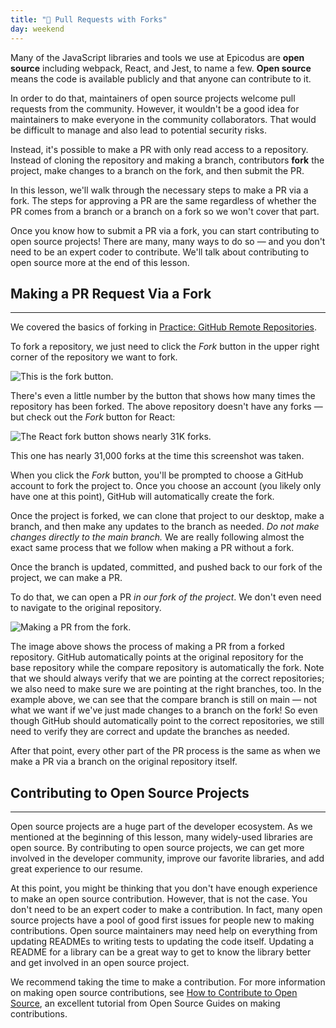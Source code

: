 ```yaml
---
title: "📓 Pull Requests with Forks"
day: weekend
---
```


Many of the JavaScript libraries and tools we use at Epicodus are **open source** including webpack, React, and Jest, to name a few. **Open source** means the code is available publicly and that anyone can contribute to it.

In order to do that, maintainers of open source projects welcome pull requests from the community. However, it wouldn't be a good idea for maintainers to make everyone in the community collaborators. That would be difficult to manage and also lead to potential security risks.

Instead, it's possible to make a PR with only read access to a repository. Instead of cloning the repository and making a branch, contributors **fork** the project, make changes to a branch on the fork, and then submit the PR.

In this lesson, we'll walk through the necessary steps to make a PR via a fork. The steps for approving a PR are the same regardless of whether the PR comes from a branch or a branch on a fork so we won't cover that part.

Once you know how to submit a PR via a fork, you can start contributing to open source projects! There are many, many ways to do so — and you don't need to be an expert coder to contribute. We'll talk about contributing to open source more at the end of this lesson.

## Making a PR Request Via a Fork
---

We covered the basics of forking in [Practice: GitHub Remote Repositories](/introduction-to-programming/git-html-and-css/github-and-remote-repositories). 

To fork a repository, we just need to click the _Fork_ button in the upper right corner of the repository we want to fork.

![This is the fork button.](https://learnhowtoprogram.s3.us-west-2.amazonaws.com/Intermediate+JavaScript/making-pr-requests/fork-button.png)

There's even a little number by the button that shows how many times the repository has been forked. The above repository doesn't have any forks — but check out the _Fork_ button for React:

![The React fork button shows nearly 31K forks.](https://learnhowtoprogram.s3.us-west-2.amazonaws.com/Intermediate+JavaScript/making-pr-requests/react-fork-button.png)

This one has nearly 31,000 forks at the time this screenshot was taken.

When you click the _Fork_ button, you'll be prompted to choose a GitHub account to fork the project to. Once you choose an account (you likely only have one at this point), GitHub will automatically create the fork.

Once the project is forked, we can clone that project to our desktop, make a branch, and then make any updates to the branch as needed. _Do not make changes directly to the main branch._ We are really following almost the exact same process that we follow when making a PR without a fork.

Once the branch is updated, committed, and pushed back to our fork of the project, we can make a PR.

To do that, we can open a PR _in our fork of the project_. We don't even need to navigate to the original repository.

![Making a PR from the fork.](https://learnhowtoprogram.s3.us-west-2.amazonaws.com/Intermediate+JavaScript/making-pr-requests/make-pr-request-from-a-fork.png)

The image above shows the process of making a PR from a forked repository. GitHub automatically points at the original repository for the base repository while the compare repository is automatically the fork. Note that we should always verify that we are pointing at the correct repositories; we also need to make sure we are pointing at the right branches, too. In the example above, we can see that the compare branch is still on main — not what we want if we've just made changes to a branch on the fork! So even though GitHub should automatically point to the correct repositories, we still need to verify they are correct and update the branches as needed.

After that point, every other part of the PR process is the same as when we make a PR via a branch on the original repository itself.

## Contributing to Open Source Projects
---

Open source projects are a huge part of the developer ecosystem. As we mentioned at the beginning of this lesson, many widely-used libraries are open source. By contributing to open source projects, we can get more involved in the developer community, improve our favorite libraries, and add great experience to our resume.

At this point, you might be thinking that you don't have enough experience to make an open source contribution. However, that is not the case. You don't need to be an expert coder to make a contribution. In fact, many open source projects have a pool of good first issues for people new to making contributions. Open source maintainers may need help on everything from updating READMEs to writing tests to updating the code itself. Updating a README for a library can be a great way to get to know the library better and get involved in an open source project.

We recommend taking the time to make a contribution. For more information on making open source contributions, see [How to Contribute to Open Source](http://opensource.guide/how-to-contribute/), an excellent tutorial from Open Source Guides on making contributions.
